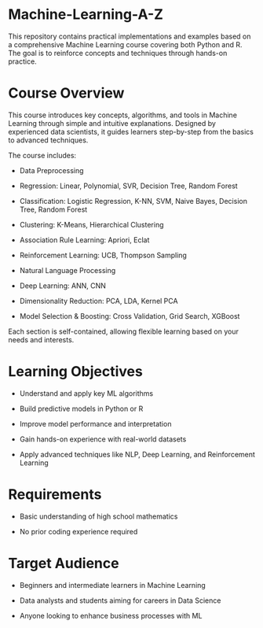 # Machine-Learning-A-Z
This repository contains practical implementations and examples based on a comprehensive Machine Learning course covering both Python and R. The goal is to reinforce concepts and techniques through hands-on practice.

# Course Overview
This course introduces key concepts, algorithms, and tools in Machine Learning through simple and intuitive explanations. Designed by experienced data scientists, it guides learners step-by-step from the basics to advanced techniques.

The course includes:

- Data Preprocessing

- Regression: Linear, Polynomial, SVR, Decision Tree, Random Forest

- Classification: Logistic Regression, K-NN, SVM, Naive Bayes, Decision Tree, Random Forest

- Clustering: K-Means, Hierarchical Clustering

- Association Rule Learning: Apriori, Eclat

- Reinforcement Learning: UCB, Thompson Sampling

- Natural Language Processing

- Deep Learning: ANN, CNN

- Dimensionality Reduction: PCA, LDA, Kernel PCA

- Model Selection & Boosting: Cross Validation, Grid Search, XGBoost

Each section is self-contained, allowing flexible learning based on your needs and interests.

# Learning Objectives
- Understand and apply key ML algorithms

- Build predictive models in Python or R

- Improve model performance and interpretation

- Gain hands-on experience with real-world datasets

- Apply advanced techniques like NLP, Deep Learning, and Reinforcement Learning

# Requirements
- Basic understanding of high school mathematics

- No prior coding experience required

# Target Audience
- Beginners and intermediate learners in Machine Learning

- Data analysts and students aiming for careers in Data Science

- Anyone looking to enhance business processes with ML
